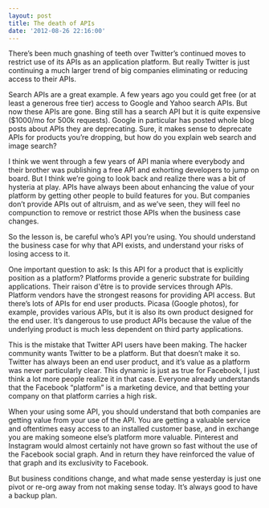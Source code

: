 ```yaml
---
layout: post
title: The death of APIs
date: '2012-08-26 22:16:00'
---
```


There’s been much gnashing of teeth over Twitter’s continued moves to restrict use of its APIs as an application platform. But really Twitter is just continuing a much larger trend of big companies eliminating or reducing access to their APIs.

Search APIs are a great example. A few years ago you could get free (or at least a generous free tier) access to Google and Yahoo search APIs. But now these APIs are gone. Bing still has a search API but it is quite expensive ($1000/mo for 500k requests). Google in particular has posted whole blog posts about APIs they are deprecating. Sure, it makes sense to deprecate APIs for products you’re dropping, but how do you explain web search and image search?

I think we went through a few years of API mania where everybody and their brother was publishing a free API and exhorting developers to jump on board. But I think we’re going to look back and realize there was a bit of hysteria at play. APIs have always been about enhancing the value of your platform by getting other people to build features for you. But companies don’t provide APIs out of altruism, and as we’ve seen, they will feel no compunction to remove or restrict those APIs when the business case changes.

So the lesson is, be careful who’s API you’re using. You should understand the business case for why that API exists, and understand your risks of losing access to it.

One important question to ask: Is this API for a product that is explicitly position as a platform? Platforms provide a generic substrate for building applications. Their raison d'être is to provide services through APIs. Platform vendors have the strongest reasons for providing API access. But there’s lots of APIs for end user products. Picasa (Google photos), for example, provides various APIs, but it is also its own product designed for the end user. It’s dangerous to use product APIs because the value of the underlying product is much less dependent on third party applications.

This is the mistake that Twitter API users have been making. The hacker community wants Twitter to be a platform. But that doesn’t make it so. Twitter has always been an end user product, and it’s value as a platform was never particularly clear. This dynamic is just as true for Facebook, I just think a lot more people realize it in that case. Everyone already understands that the Facebook “platform” is a marketing device, and that betting your company on that platform carries a high risk.

When your using some API, you should understand that both companies are getting value from your use of the API. You are getting a valuable service and oftentimes easy access to an installed customer base, and in exchange you are making someone else’s platform more valuable. Pinterest and Instagram would almost certainly not have grown so fast without the use of the Facebook social graph. And in return they have reinforced the value of that graph and its exclusivity to Facebook.

But business conditions change, and what made sense yesterday is just one pivot or re-org away from not making sense today. It’s always good to have a backup plan.